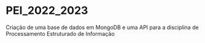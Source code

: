 # PEI_2022_2023
Criação de uma base de dados em MongoDB e uma API para a disciplina de Processamento Estruturado de Informação
